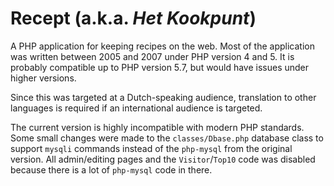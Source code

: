 # Recept (a.k.a. *Het Kookpunt*)

A PHP application for keeping recipes on the web. Most of the application was written between 2005 and 2007 under PHP version 4 and 5. It is probably compatible up to PHP version 5.7, but would have issues under higher versions.

Since this was targeted at a Dutch-speaking audience, translation to other languages is required if an international audience is targeted.

The current version is highly incompatible with modern PHP standards. Some small changes were made to the `classes/Dbase.php` database class to support `mysqli` commands instead of the `php-mysql` from the original version. All admin/editing pages and the `Visitor`/`Top10` code was disabled because there is a lot of `php-mysql` code in there.
